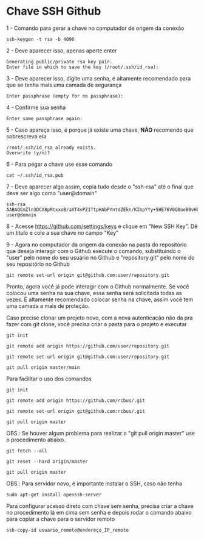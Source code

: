 # Chave SSH Github

1 - Comando para gerar a chave no computador de origem da conexão
```
ssh-keygen -t rsa -b 4096
```

2 - Deve aparecer isso, apenas aperte enter
```
Generating public/private rsa key pair.
Enter file in which to save the key (/root/.ssh/id_rsa):
```

3 - Deve aparecer isso, digite uma senha, é altamente recomendado para que se tenha mais uma camada de segurança
```
Enter passphrase (empty for no passphrase):
```

4 - Confirme sua senha
```
Enter same passphrase again:
```

5 - Caso apareça isso, é porque já existe uma chave, <b>NÃO</b> recomendo que sobrescreva ela
```
/root/.ssh/id_rsa already exists.
Overwrite (y/n)?
```

6 - Para pegar a chave use esse comando
```
cat ~/.ssh/id_rsa.pub
```

7 - Deve aparecer algo assim, copia tudo desde o "ssh-rsa" até o final que deve ser algo como "user@domain"
```
ssh-rsa AABAQCmZln3DCX8pMtxxoB/aXT4vPZ1TtpHAbPYntdZEkn/KIbpYYy+5HE76V0Q0oeB0vHbFuI9esZlB+gd8ik9MoJnuu5E/kVxPeJuSmUUyeKaEm5YYrXkYJmg0R9a4VI7yR0o5pUJwOhVhUGVG1JsX0AjWTBpJLjryWxqmWpdKCzlBVMCwKoHx8tGrcoJ8hboufk5za634PJYYb6XY0NcJGi5SwYVz7inxiGKWN8DJXiXvtqxq+v0nSvfmbmVDSv1tEuG3Hut89vGi1xSqHgZ1aoAtIPZPW/nXBW68qTjgjoISlBa user@domain
```

8 - Acesse https://github.com/settings/keys e clique em "New SSH Key". Dê um titulo e cole a sua chave no campo "Key"

9 - Agora no computador da origem da conexão na pasta do repositório que deseja interagir com o Github execute o comando, substituindo o "user" pelo nome do seu usuário no Github e "repository.git" pelo nome do seu repositório no Github
```
git remote set-url origin git@github.com:user/repository.git
```

Pronto, agora você já pode interagir com o Github normalmente. Se você colocou uma senha na sua chave, essa senha será solicitada todas as vezes. É altamente recomendado colocar senha na chave, assim você tem uma camada a mais de proteção.

Caso precise clonar um projeto novo, com a nova autenticação não da pra fazer com git clone, você precisa criar a pasta para o projeto e executar

```
git init
```
```
git remote add origin https://github.com/user/repository.git
```
```
git remote set-url origin git@github.com:user/repository.git
```
```
git pull origin master/main
```
Para facilitar o uso dos comandos
```
git init
```
```
git remote add origin https://github.com/rcbus/.git
```
```
git remote set-url origin git@github.com:rcbus/.git
```
```
git pull origin master
```

OBS.: Se houver algum problema para realizar o "git pull origin master" use o procedimento abaixo.

```
git fetch --all
```
```
git reset --hard origin/master
```
```
git pull origin master
```

OBS.: Para servidor novo, é importante instalar o SSH, caso não tenha

```
sudo apt-get install openssh-server
```

Para configurar acesso direto com chave sem senha, precisa criar a chave no procedimento lá em cima sem senha e depois rodar o comando abaixo para copiar a chave para o servidor remoto

```
ssh-copy-id usuario_remote@endereço_IP_remoto
```

